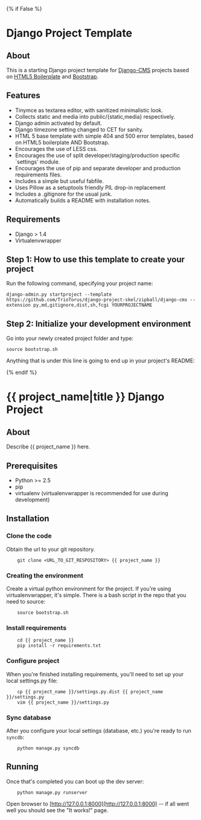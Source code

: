 {% if False %}
# Django Project Template


## About

This is a starting Django project template for [Django-CMS](http://www.django-cms.org/) projects based on [HTML5 Boilerplate](http://html5boilerplate.com) and [Bootstrap](http://twitter.github.com/bootstrap/index.html).


## Features ##

* Tinymce as textarea editor, with sanitized minimalistic look.
* Collects static and media into public/{static,media} respectively.
* Django admin activated by default.
* Django timezone setting changed to CET for sanity.
* HTML 5 base template with simple 404 and 500 error templates, based on HTML5 boilerplate AND Bootstrap.
* Encourages the use of LESS css.
* Encourages the use of split developer/staging/production specific `settings' module.
* Encourages the use of pip and separate developer and production requirements files.
* Includes a simple but useful fabfile.
* Uses Pillow as a setuptools friendly PIL drop-in replacement
* Includes a .gitignore for the usual junk.
* Automatically builds a README with installation notes.


## Requirements ##

* Django > 1.4
* Virtualenvwrapper


## Step 1: How to use this template to create your project ##

Run the following command, specifying your project name:

    django-admin.py startproject --template https://github.com/TrioTorus/django-project-skel/zipball/django-cms --extension py,md,gitignore,dist,sh,fcgi YOURPROJECTNAME


## Step 2: Initialize your development environment ##

Go into your newly created project folder and type:
    
    source bootstrap.sh

Anything that is under this line is going to end up in your project's README:

{% endif %}
# {{ project_name|title }} Django Project #

## About ##

Describe {{ project_name }} here.

## Prerequisites ##

* Python >= 2.5
* pip
* virtualenv (virtualenvwrapper is recommended for use during development)

## Installation ##

### Clone the code ###

Obtain the url to your git repository.

        git clone <URL_TO_GIT_RESPOSITORY> {{ project_name }}

### Creating the environment ###

Create a virtual python environment for the project. If you're using virtualenvwrapper,
it's simple. There is a bash script in the repo that you need to source:

        source bootstrap.sh

### Install requirements ###

        cd {{ project_name }}
        pip install -r requirements.txt

### Configure project ###
When you're finished installing requirements, you'll need to set up your local settings.py file:

        cp {{ project_name }}/settings.py.dist {{ project_name }}/settings.py
        vim {{ project_name }}/settings.py

### Sync database ###
After you configure your local settings (database, etc.) you're ready to run `syncdb`:

        python manage.py syncdb

## Running ##
Once that's completed you can boot up the dev server:

        python manage.py runserver

Open browser to [http://127.0.0.1:8000](http://127.0.0.1:8000) -- if all went well you should see the "It works!" page.
